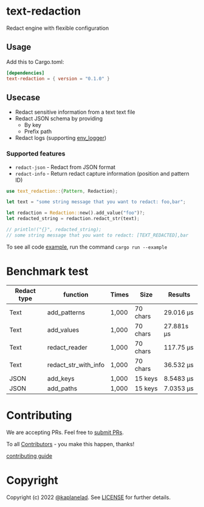# text-redaction

Redact engine with flexible configuration

## Usage
Add this to Cargo.toml:
```toml
[dependencies]
text-redaction = { version = "0.1.0" }
```

## Usecase
 - Redact sensitive information from a text text file
 - Redact JSON schema by providing
    - By key
    - Prefix path
 - Redact logs (supporting [env_logger](./text-redaction//examples/logger/env-logger))

### Supported features 
 - `redact-json` - Redact from JSON format
 - `redact-info` - Return redact capture information (position and pattern ID)

```rs
use text_redaction::{Pattern, Redaction};

let text = "some string message that you want to redact: foo,bar";

let redaction = Redaction::new().add_value("foo")?;
let redacted_string = redaction.redact_str(text);

// println!("{}", redacted_string); 
// some string message that you want to redact: [TEXT_REDACTED],bar
```

To see all code [example](./text-redaction/examples), run the command `cargo run --example`


# Benchmark test

Redact type | function | Times | Size | Results
--- | ---| --- | --- | --- 
Text | add_patterns | 1,000 | 70 chars | 29.016 µs |
Text | add_values | 1,000 | 70 chars | 27.881s µs |
Text | redact_reader | 1,000 | 70 chars | 117.75 µs |
Text | redact_str_with_info | 1,000 | 70 chars | 36.532 µs |
JSON | add_keys | 1,000 | 15 keys | 8.5483 µs |
JSON | add_paths | 1,000 | 15 keys | 7.0353 µs |

# Contributing

We are accepting PRs. Feel free to [submit PRs](https://github.com/rusty-ferris-club/text-redaction/pulls).

To all [Contributors](https://github.com/rusty-ferris-club/text-redaction/graphs/contributors) - you make this happen, thanks!

[contributing guide](CONTRIBUTING.md)

# Copyright

Copyright (c) 2022 [@kaplanelad](https://github.com/kaplanelad). See [LICENSE](LICENSE) for further details.
